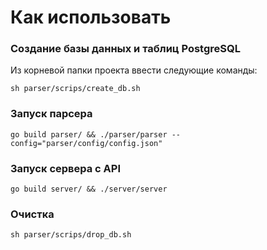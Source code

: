 # Как использовать

### Создание базы данных и таблиц PostgreSQL
Из корневой папки проекта ввести следующие команды:
```
sh parser/scrips/create_db.sh
```

### Запуск парсера
```
go build parser/ && ./parser/parser --config="parser/config/config.json"
```

### Запуск сервера с API
```
go build server/ && ./server/server
```

### Очистка
```
sh parser/scrips/drop_db.sh
```
